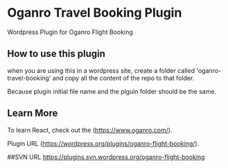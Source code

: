 # Oganro Travel Booking Plugin
Wordpress Plugin for Oganro Flight Booking 

## How to use this plugin
when you are using this in a wordpress site, create a folder called 'oganro-travel-booking' and copy all the content of the repo to that folder.

Because plugin initial file name and the plguin folder should be the same. 

## Learn More
To learn React, check out the (https://www.oganro.com/).

Plugin URL (https://wordpress.org/plugins/oganro-flight-booking/).

##SVN URL
https://plugins.svn.wordpress.org/oganro-flight-booking

